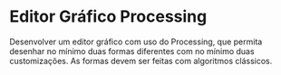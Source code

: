 # Editor Gráfico Processing
Desenvolver um editor gráfico com uso do Processing, que permita desenhar no mínimo duas formas diferentes com no mínimo duas customizações. As formas devem ser feitas com algoritmos clássicos.
